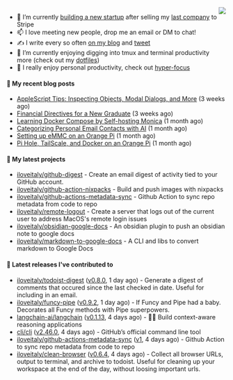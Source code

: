 <img align="right" src="https://github-readme-stats.vercel.app/api?username=iloveitaly&show_icons=true&text_color=718096&hide_title=true"/>

- 🔭 I’m currently [building a new startup](https://mikebian.co/bye-stripe-on-to-the-next-adventure/) after selling my [last company](https://suitesync.io) to Stripe
- 📫 I love meeting new people, drop me an email or DM to chat!
- ✍️ I write every so often [on my blog](http://mikebian.co/) and [tweet](https://twitter.com/mike_bianco)
- 🌱 I’m currently enjoying digging into tmux and terminal productivity more (check out my [dotfiles](https://github.com/iloveitaly/dotfiles))
- 💬 I really enjoy personal productivity, check out [hyper-focus](https://github.com/iloveitaly/hyper-focus)

#### 📜 My recent blog posts


- [AppleScript Tips: Inspecting Objects, Modal Dialogs, and More](https://mikebian.co/applescript-tips-inspecting-objects-modal-dialogs-and-more/) (3 weeks ago)
- [Financial Directives for a New Graduate](https://mikebian.co/financial-directives-for-a-new-graduate/) (3 weeks ago)
- [Learning Docker Compose by Self-hosting Monica](https://mikebian.co/learning-docker-compose-by-self-hosting-monica/) (1 month ago)
- [Categorizing Personal Email Contacts with AI](https://mikebian.co/categorizing-personal-email-contacts-with-ai/) (1 month ago)
- [Setting up eMMC on an Orange Pi](https://mikebian.co/setting-up-emmc-on-an-orange-pi/) (1 month ago)
- [Pi Hole, TailScale, and Docker on an Orange Pi](https://mikebian.co/pi-hole-tailscale-and-docker-on-an-orange-pi/) (1 month ago)

#### 🌱 My latest projects


- [iloveitaly/github-digest](https://github.com/iloveitaly/github-digest) - Create an email digest of activity tied to your GitHub account.
- [iloveitaly/github-action-nixpacks](https://github.com/iloveitaly/github-action-nixpacks) - Build and push images with nixpacks
- [iloveitaly/github-actions-metadata-sync](https://github.com/iloveitaly/github-actions-metadata-sync) - Github Action to sync repo metadata from code to repo
- [iloveitaly/remote-logout](https://github.com/iloveitaly/remote-logout) - Create a server that logs out of the current user to address MacOS&#39;s remote login issues
- [iloveitaly/obsidian-google-docs](https://github.com/iloveitaly/obsidian-google-docs) - An obsidian plugin to push an obsidian note to google docs
- [iloveitaly/markdown-to-google-docs](https://github.com/iloveitaly/markdown-to-google-docs) - A CLI and libs to convert markdown to Google Docs

#### 🔭 Latest releases I've contributed to


- [iloveitaly/todoist-digest](https://github.com/iloveitaly/todoist-digest) ([v0.8.0](https://github.com/iloveitaly/todoist-digest/releases/tag/v0.8.0), 1 day ago) - Generate a digest of comments that occured since the last checked in date. Useful for including in an email.
- [iloveitaly/funcy-pipe](https://github.com/iloveitaly/funcy-pipe) ([v0.9.2](https://github.com/iloveitaly/funcy-pipe/releases/tag/v0.9.2), 1 day ago) - If Funcy and Pipe had a baby. Decorates all Funcy methods with Pipe superpowers.
- [langchain-ai/langchain](https://github.com/langchain-ai/langchain) ([v0.1.13](https://github.com/langchain-ai/langchain/releases/tag/v0.1.13), 4 days ago) - 🦜🔗 Build context-aware reasoning applications
- [cli/cli](https://github.com/cli/cli) ([v2.46.0](https://github.com/cli/cli/releases/tag/v2.46.0), 4 days ago) - GitHub’s official command line tool
- [iloveitaly/github-actions-metadata-sync](https://github.com/iloveitaly/github-actions-metadata-sync) ([v1](https://github.com/iloveitaly/github-actions-metadata-sync/releases/tag/v1), 4 days ago) - Github Action to sync repo metadata from code to repo
- [iloveitaly/clean-browser](https://github.com/iloveitaly/clean-browser) ([v0.6.4](https://github.com/iloveitaly/clean-browser/releases/tag/v0.6.4), 4 days ago) - Collect all browser URLs, output to terminal, and archive to todoist. Useful for cleaning up your workspace at the end of the day, without loosing important urls.
